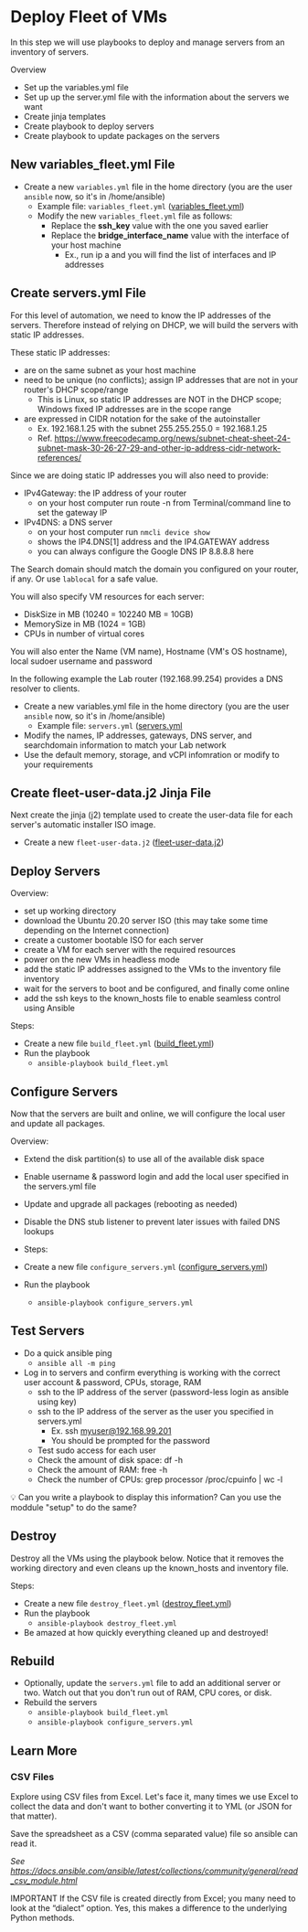 # Deploy Fleet of VMs
In this step we will use playbooks to deploy and manage servers from an inventory of servers.

Overview
- Set up the variables.yml file
- Set up up the server.yml file with the information about the servers we want
- Create jinja templates
- Create playbook to deploy servers
- Create playbook to update packages on the servers

## New variables_fleet.yml File
- Create a new `variables.yml` file in the home directory (you are the user `ansible` now, so it's in /home/ansible)
  - Example file: `variables_fleet.yml` ([variables_fleet.yml](variables_fleet.yml))
  - Modify  the new `variables_fleet.yml` file as follows:
    - Replace the **ssh_key** value with the one you saved earlier
    - Replace the **bridge_interface_name** value with the interface of your host machine
      - Ex., run ip a and you will find the list of interfaces and IP addresses

## Create servers.yml File
For this level of automation, we need to know the IP addresses of the servers. Therefore instead of relying on DHCP, we will build the servers with static IP addresses.

These static IP addresses:
- are on the same subnet as your host machine
- need to be unique (no conflicts); assign IP addresses that are not in your router's DHCP scope/range
  - This is Linux, so static IP addresses are NOT in the DHCP scope; Windows fixed IP addresses are in the scope range
- are expressed in CIDR notation for the sake of the autoinstaller
  - Ex. 192.168.1.25 with the subnet 255.255.255.0 = 192.168.1.25
  - Ref. https://www.freecodecamp.org/news/subnet-cheat-sheet-24-subnet-mask-30-26-27-29-and-other-ip-address-cidr-network-references/

Since we are doing static IP addresses you will also need to provide:
- IPv4Gateway: the IP address of your router
  - on your host computer run route -n from Terminal/command line to set the gateway IP
- IPv4DNS: a DNS server
  - on your host computer run `nmcli device show`
  - shows the IP4.DNS[1] address and the IP4.GATEWAY address
  - you can always configure the Google DNS IP 8.8.8.8 here

The Search domain should match the domain you configured on your router, if any. Or use `lablocal` for a safe value.

You will also specify VM resources for each server:
- DiskSize in MB (10240 = 102240 MB = 10GB)
- MemorySize in MB (1024 = 1GB)
- CPUs in number of virtual cores

You will also enter the Name (VM name), Hostname (VM's OS hostname), local sudoer username and password

In the following example the Lab router (192.168.99.254) provides a DNS resolver to clients.
- Create a new variables.yml file in the home directory (you are the user `ansible` now, so it's in /home/ansible)
  - Example file: `servers.yml` ([servers.yml](servers.yml])
- Modify the names, IP addresses, gateways, DNS server, and searchdomain information to match your Lab network
- Use the default memory, storage, and vCPI infomration or modify to your requirements

## Create fleet-user-data.j2 Jinja File
Next create the jinja (j2) template used to create the user-data file for each server's automatic installer ISO image.
- Create a new `fleet-user-data.j2` ([fleet-user-data.j2](fleet-user-data.j2))

## Deploy Servers
Overview:
- set up working directory
- download the Ubuntu 20.20 server ISO (this may take some time depending on the Internet connection)
- create a customer bootable ISO for each server
- create a VM for each server with the required resources
- power on the new VMs in headless mode
- add the static IP addresses assigned to the VMs to the inventory file inventory
- wait for the servers to boot and be configured, and finally come online
- add the ssh keys to the known_hosts file to enable seamless control using Ansible

Steps:
- Create a new file `build_fleet.yml` ([build_fleet.yml](build_fleet.yml))
- Run the playbook
  - `ansible-playbook build_fleet.yml`
 
## Configure Servers
Now that the servers are built and online, we will configure the local user and update all packages.

Overview:
- Extend the disk partition(s) to use all of the available disk space
- Enable username & password login and add the local user specified in the servers.yml file
- Update and upgrade all packages (rebooting as needed)
- Disable the DNS stub listener to prevent later issues with failed DNS lookups

- Steps:
- Create a new file `configure_servers.yml` ([configure_servers.yml](configure_servers.yml))
- Run the playbook
  - `ansible-playbook configure_servers.yml`
## Test Servers
- Do a quick ansible ping
  - `ansible all -m ping`
- Log in to servers and confirm everything is working with the correct user account & password, CPUs, storage, RAM
  - ssh to the IP address of the server (password-less login as ansible using key)
  - ssh to the IP address of the server as the user you specified in servers.yml
    - Ex. ssh myuser@192.168.99.201
    - You should be prompted for the password
  - Test sudo access for each user
  - Check the amount of disk space: df -h
  - Check the amount of RAM: free -h
  - Check the number of CPUs: grep processor /proc/cpuinfo | wc -l

💡 Can you write a playbook to display this information? Can you use the moddule "setup" to do the same?

## Destroy
Destroy all the VMs using the playbook below. Notice that it removes the working directory and even cleans up the known_hosts and inventory file.

Steps:
- Create a new file `destroy_fleet.yml` ([destroy_fleet.yml](destroy_fleet.yml))
- Run the playbook
  - `ansible-playbook destroy_fleet.yml`
- Be amazed at how quickly everything cleaned up and destroyed!

## Rebuild
- Optionally, update the `servers.yml` file to add an additional server or two. Watch out that you don't run out of RAM, CPU cores, or disk.
- Rebuild the servers
  - `ansible-playbook build_fleet.yml`
  - `ansible-playbook configure_servers.yml`
 
## Learn More
### CSV Files
Explore using CSV files from Excel. Let's face it, many times we use Excel to collect the data and don't want to bother converting it to YML (or JSON for that matter).

Save the spreadsheet as a CSV (comma separated value) file so ansible can read it.

*See https://docs.ansible.com/ansible/latest/collections/community/general/read_csv_module.html*

IMPORTANT If the CSV file is created directly from Excel; you many need to look at the “dialect” option. Yes, this makes a difference to the underlying Python methods.
